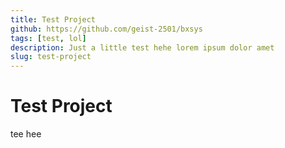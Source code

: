 ```yaml
---
title: Test Project
github: https://github.com/geist-2501/bxsys
tags: [test, lol]
description: Just a little test hehe lorem ipsum dolor amet
slug: test-project
---
```


# Test Project

tee hee